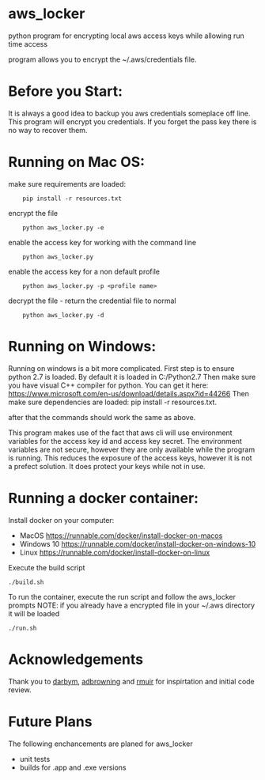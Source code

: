 # aws_locker
python program for encrypting local aws access keys while allowing run time access

program allows you to encrypt the ~/.aws/credentials file.

Before you Start:
=================
It is always a good idea to backup you aws credentials someplace off line. This program will encrypt you credentials. If you forget the pass key there is no way to recover them.

Running on Mac OS:
==================
make sure requirements are loaded:
```
    pip install -r resources.txt
```

encrypt the file
```
    python aws_locker.py -e
```

enable the access key for working with the command line
```
    python aws_locker.py
```

enable the access key for a non default profile
```
    python aws_locker.py -p <profile name>
```

decrypt the file - return the credential file to normal
```
    python aws_locker.py -d
```

Running on Windows:
===================
Running on windows is a bit more complicated.
  First step is to ensure python 2.7 is loaded.  By default it is loaded in C:/Python2.7
  Then make sure you have visual C++ compiler for python.  You can get it here: https://www.microsoft.com/en-us/download/details.aspx?id=44266
  Then make sure dependencies are loaded: pip install -r resources.txt.

  after that the commands should work the same as above.


This program makes use of the fact that aws cli will use environment variables for the access key id and access key secret.  The environment variables are not secure, however they are only available while the program is running.  This reduces the exposure of the access keys, however it is not a prefect solution.  It does protect your keys while not in use.  

Running a docker container:
===========================
Install docker on your computer:
* MacOS https://runnable.com/docker/install-docker-on-macos
* Windows 10 https://runnable.com/docker/install-docker-on-windows-10
* Linux https://runnable.com/docker/install-docker-on-linux

Execute the build script
```
./build.sh
```

To run the container, execute the run script and follow the aws_locker prompts
NOTE: if you already have a encrypted file in your ~/.aws directory it will be loaded 
```
./run.sh
```



Acknowledgements
================
Thank you to [darbym](https://github.com/darbym), [adbrowning](https://github.com/adbrowning) and [rmuir](https://github.com/rmuir) for inspirtation and initial code review.


Future Plans
============
The following enchancements are planed for aws_locker
  - unit tests
  - builds for .app and .exe versions
